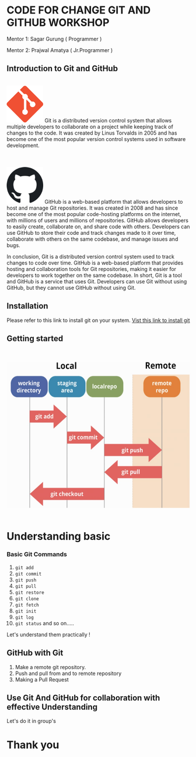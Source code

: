 # CODE FOR CHANGE GIT AND GITHUB WORKSHOP
Mentor 1: Sagar Gurung ( Programmer )

Mentor 2: Prajwal Amatya ( Jr.Programmer )

## Introduction to Git and GitHub
<br>
<img src="images/git.png"  width="100" height="100">
Git is a distributed version control system that allows multiple developers to collaborate on a project while keeping track of changes to the code. 
It was created by Linus Torvalds in 2005 and has become one of the most popular version control systems used in software development.

<br>
<br>
<br>
<br>

<img src="images/github.png"  width="100" height="100">
GitHub is a web-based platform that allows developers to host and manage Git repositories. 
It was created in 2008 and has since become one of the most popular code-hosting platforms on the internet, with millions of users and millions of repositories.
GitHub allows developers to easily create, collaborate on, and share code with others. 
Developers can use GitHub to store their code and track changes made to it over time, collaborate with others on the same codebase, and manage issues and bugs.

In conclusion, Git is a distributed version control system used to track changes to code over time. GitHub is a web-based platform that provides hosting and collaboration tools for Git repositories, making it easier for developers to work together on the same codebase. 
In short, Git is a tool and GitHub is a service that uses Git.
Developers can use Git without using GitHub, but they cannot use GitHub without using Git.


## Installation
Please refer to this link to install git on your system. [Vist this link to install git](https://git-scm.com/book/en/v2/Getting-Started-Installing-Git)
<br>

## Getting started
<br>
<br>
<img src="images/githubworkflow.jpeg"  width="600" height="400">

<br>
<br>

# Understanding basic

### Basic Git Commands
1. `git add`
2. `git commit`
3. `git push`
4. `git pull`
5. `git restore`
6. `git clone`
7. `git fetch`
8. `git init`
9. `git log`
10. `git status` and so on.....

Let's understand them practically !

## GitHub with Git
1. Make a remote git repository.
2. Push and pull from and to remote repository
3. Making a Pull Request

## Use Git And GitHub for collaboration with effective Understanding

Let's do it in group's

# Thank you
